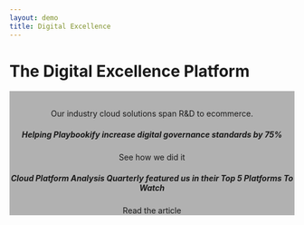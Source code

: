 ```yaml
---
layout: demo
title: Digital Excellence
---
```


# The Digital Excellence Platform

<div class="gray-bg">
  <br />
  <center><p>Our industry cloud solutions span R&D to ecommerce.</p></center>
  <div class="row">
    <div class="col sm-6">
      <center>
        <h5>Helping Playbookify increase digital governance standards by 75%</h5>
        <a class="paper-btn">See how we did it</a>
      </center>
    </div>
    <div class="col sm-6">
      <center>
        <h5>Cloud Platform Analysis Quarterly featured us in their Top 5 Platforms To Watch</h5>
        <a class="paper-btn">Read the article</a>
      </center>
    </div>
  </div>
</div>

<style>
.gray-bg {
  background: rgba(0,0,0,0.3);
}
</style>

